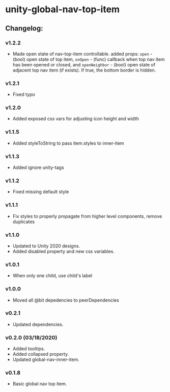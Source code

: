 # unity-global-nav-top-item

## Changelog:

### v1.2.2
- Made open state of nav-top-item controllable. added props:
  `open` - (bool) open state of top item,
  `onOpen` - (func) callback when top nav item has been opened or closed, and
  `openNeighbor` - (bool) open state of adjacent top nav item (if exists). If true, the bottom border is hidden.

### v1.2.1
- Fixed typo

### v1.2.0
- Added exposed css vars for adjusting icon height and width

### v1.1.5
- Added styleToString to pass item.styles to inner-item

### v1.1.3
- Added ignore unity-tags

### v1.1.2
- Fixed missing default style

### v1.1.1
- Fix styles to properly propagate from higher level components, remove duplicates

### v1.1.0
- Updated to Unity 2020 designs.
- Added disabled property and new css variables.

### v1.0.1
- When only one child, use child's label

### v1.0.0
- Moved all @bit depedencies to peerDependencies

### v0.2.1
- Updated dependencies.

### v0.2.0 (03/18/2020)
- Added tooltips.
- Added collapsed property.
- Updated global-nav-inner-item.

### v0.1.8
- Basic global nav top item.
